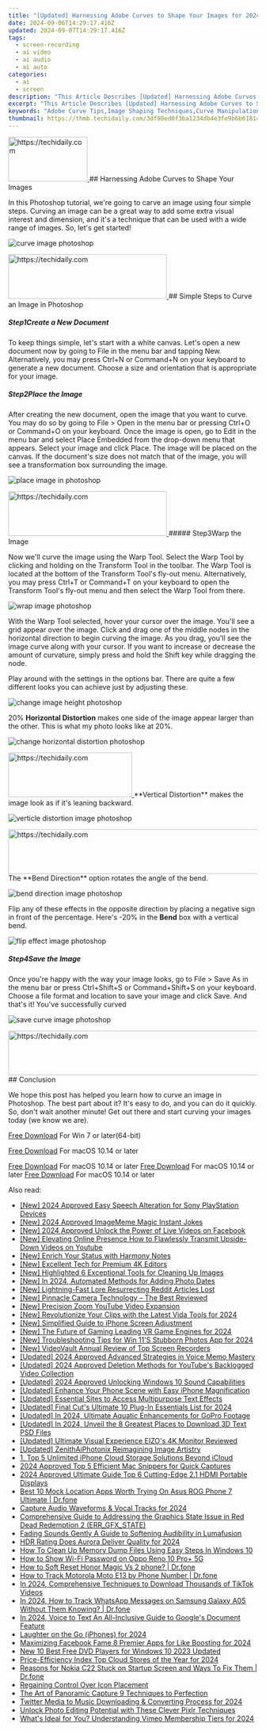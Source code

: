 ```yaml
---
title: "[Updated] Harnessing Adobe Curves to Shape Your Images for 2024"
date: 2024-09-06T14:29:17.416Z
updated: 2024-09-07T14:29:17.416Z
tags: 
  - screen-recording
  - ai video
  - ai audio
  - ai auto
categories: 
  - ai
  - screen
description: "This Article Describes [Updated] Harnessing Adobe Curves to Shape Your Images for 2024"
excerpt: "This Article Describes [Updated] Harnessing Adobe Curves to Shape Your Images for 2024"
keywords: "Adobe Curve Tips,Image Shaping Techniques,Curve Manipulation Basics,Adobe Curves Editing,Creative Curve Usage,Photoshop Curve Effects,Image Adjustment Tools"
thumbnail: https://thmb.techidaily.com/3df80ed0f3ba1234db4e3fe9b6b618140f5c8ecbd00a02e86f21f161aa5eef49.jpg
---
```


<!-- affiliate ads begin -->
<a href="https://aligracehair.sjv.io/c/5597632/2115942/19272" target="_top" id="2115942">
  <img src="//a.impactradius-go.com/display-ad/19272-2115942" border="0" alt="https://techidaily.com" width="160" height="90"/>
</a>
<img height="0" width="0" src="https://aligracehair.sjv.io/i/5597632/2115942/19272" style="position:absolute;visibility:hidden;" border="0" />
<!-- affiliate ads end -->
## Harnessing Adobe Curves to Shape Your Images

In this Photoshop tutorial, we're going to carve an image using four simple steps. Curving an image can be a great way to add some extra visual interest and dimension, and it's a technique that can be used with a wide range of images. So, let's get started!

![curve image photoshop](https://images.wondershare.com/filmora/article-images/2022/09/curve-image-photoshop.jpg)

<!-- affiliate ads begin -->
<a href="https://aligracehair.sjv.io/c/5597632/2115917/19272" target="_top" id="2115917">
  <img src="//a.impactradius-go.com/display-ad/19272-2115917" border="0" alt="https://techidaily.com" width="320" height="90"/>
</a>
<img height="0" width="0" src="https://aligracehair.sjv.io/i/5597632/2115917/19272" style="position:absolute;visibility:hidden;" border="0" />
<!-- affiliate ads end -->
## Simple Steps to Curve an Image in Photoshop

##### Step1Create a New Document

To keep things simple, let's start with a white canvas. Let's open a new document now by going to File in the menu bar and tapping New. Alternatively, you may press Ctrl+N or Command+N on your keyboard to generate a new document. Choose a size and orientation that is appropriate for your image.

##### Step2Place the Image

After creating the new document, open the image that you want to curve. You may do so by going to File > Open in the menu bar or pressing Ctrl+O or Command+O on your keyboard. Once the image is open, go to Edit in the menu bar and select Place Embedded from the drop-down menu that appears. Select your image and click Place. The image will be placed on the canvas. If the document's size does not match that of the image, you will see a transformation box surrounding the image.

![place image in photoshop](https://images.wondershare.com/filmora/article-images/2022/09/place-image-in-photoshop.jpg)

<!-- affiliate ads begin -->
<a href="https://aligracehair.sjv.io/c/5597632/2135401/19272" target="_top" id="2135401">
  <img src="//a.impactradius-go.com/display-ad/19272-2135401" border="0" alt="https://techidaily.com" width="320" height="90"/>
</a>
<img height="0" width="0" src="https://aligracehair.sjv.io/i/5597632/2135401/19272" style="position:absolute;visibility:hidden;" border="0" />
<!-- affiliate ads end -->
##### Step3Warp the Image

Now we'll curve the image using the Warp Tool. Select the Warp Tool by clicking and holding on the Transform Tool in the toolbar. The Warp Tool is located at the bottom of the Transform Tool's fly-out menu. Alternatively, you may press Ctrl+T or Command+T on your keyboard to open the Transform Tool's fly-out menu and then select the Warp Tool from there.

![wrap image photoshop](https://images.wondershare.com/filmora/article-images/2022/09/wrap-image-photoshop.jpg)

With the Warp Tool selected, hover your cursor over the image. You'll see a grid appear over the image. Click and drag one of the middle nodes in the horizontal direction to begin curving the image. As you drag, you'll see the image curve along with your cursor. If you want to increase or decrease the amount of curvature, simply press and hold the Shift key while dragging the node.

Play around with the settings in the options bar. There are quite a few different looks you can achieve just by adjusting these.

![change image height photoshop](https://images.wondershare.com/filmora/article-images/2022/09/change-image-height-photoshop.jpg)

20% **Horizontal Distortion** makes one side of the image appear larger than the other. This is what my photo looks like at 20%.

![change horizontal distortion photoshop](https://images.wondershare.com/filmora/article-images/2022/09/change-horizontal-distortion-photoshop.jpg)

<!-- affiliate ads begin -->
<a href="https://aligracehair.sjv.io/c/5597632/2115944/19272" target="_top" id="2115944">
  <img src="//a.impactradius-go.com/display-ad/19272-2115944" border="0" alt="https://techidaily.com" width="250" height="90"/>
</a>
<img height="0" width="0" src="https://aligracehair.sjv.io/i/5597632/2115944/19272" style="position:absolute;visibility:hidden;" border="0" />
<!-- affiliate ads end -->
**Vertical Distortion** makes the image look as if it's leaning backward.

![verticle distortion image photoshop](https://images.wondershare.com/filmora/article-images/2022/09/verticle-distortion-image-photoshop.jpg)

<!-- affiliate ads begin -->
<a href="https://appsumo.8odi.net/c/5597632/2123727/7443" target="_top" id="2123727">
  <img src="//a.impactradius-go.com/display-ad/7443-2123727" border="0" alt="https://techidaily.com" width="728" height="90"/>
</a>
<img height="0" width="0" src="https://appsumo.8odi.net/i/5597632/2123727/7443" style="position:absolute;visibility:hidden;" border="0" />
<!-- affiliate ads end -->
The **Bend Direction** option rotates the angle of the bend.

![bend direction image photoshop](https://images.wondershare.com/filmora/article-images/2022/09/bend-direction-image-photoshop.jpg)

Flip any of these effects in the opposite direction by placing a negative sign in front of the percentage. Here's -20% in the **Bend** box with a vertical bend.

![flip effect image photoshop](https://images.wondershare.com/filmora/article-images/2022/09/flip-effect-image-photoshop.jpg)

##### Step4Save the Image

Once you're happy with the way your image looks, go to File > Save As in the menu bar or press Ctrl+Shift+S or Command+Shift+S on your keyboard. Choose a file format and location to save your image and click Save. And that's it! You've successfully curved

![save curve image photoshop](https://images.wondershare.com/filmora/article-images/2022/09/save-curve-image-photoshop.jpg)

<!-- affiliate ads begin -->
<a href="https://25home.pxf.io/c/5597632/2123481/16836" target="_top" id="2123481">
  <img src="//a.impactradius-go.com/display-ad/16836-2123481" border="0" alt="https://techidaily.com" width="720" height="90"/>
</a>
<img height="0" width="0" src="https://25home.pxf.io/i/5597632/2123481/16836" style="position:absolute;visibility:hidden;" border="0" />
<!-- affiliate ads end -->
## Conclusion

We hope this post has helped you learn how to curve an image in Photoshop. The best part about it? It's easy to do, and you can do it quickly. So, don't wait another minute! Get out there and start curving your images today (we know we are).

[Free Download](https://tools.techidaily.com/wondershare/filmora/download/) For Win 7 or later(64-bit)

[Free Download](https://tools.techidaily.com/wondershare/filmora/download/) For macOS 10.14 or later

[Free Download](https://tools.techidaily.com/wondershare/filmora/download/) For macOS 10.14 or later [Free Download](https://tools.techidaily.com/wondershare/filmora/download/) For macOS 10.14 or later [Free Download](https://tools.techidaily.com/wondershare/filmora/download/) For macOS 10.14 or later

<ins class="adsbygoogle"
     style="display:block"
     data-ad-format="autorelaxed"
     data-ad-client="ca-pub-7571918770474297"
     data-ad-slot="1223367746"></ins>

<ins class="adsbygoogle"
     style="display:block"
     data-ad-format="autorelaxed"
     data-ad-client="ca-pub-7571918770474297"
     data-ad-slot="1223367746"></ins>



<ins class="adsbygoogle"
     style="display:block"
     data-ad-client="ca-pub-7571918770474297"
     data-ad-slot="8358498916"
     data-ad-format="auto"
     data-full-width-responsive="true"></ins>






<span class="atpl-alsoreadstyle">Also read:</span>
<div><ul>
<li><a href="https://fox-glue.techidaily.com/new-2024-approved-easy-speech-alteration-for-sony-playstation-devices/"><u>[New] 2024 Approved Easy Speech Alteration for Sony PlayStation Devices</u></a></li>
<li><a href="https://fox-glue.techidaily.com/new-2024-approved-imagememe-magic-instant-jokes/"><u>[New] 2024 Approved ImageMeme Magic Instant Jokes</u></a></li>
<li><a href="https://facebook-clips.techidaily.com/new-2024-approved-unlock-the-power-of-live-videos-on-facebook/"><u>[New] 2024 Approved Unlock the Power of Live Videos on Facebook</u></a></li>
<li><a href="https://youtube-clips.techidaily.com/new-elevating-online-presence-how-to-flawlessly-transmit-upside-down-videos-on-youtube/"><u>[New] Elevating Online Presence How to Flawlessly Transmit Upside-Down Videos on Youtube</u></a></li>
<li><a href="https://fox-glue.techidaily.com/new-enrich-your-status-with-harmony-notes/"><u>[New] Enrich Your Status with Harmony Notes</u></a></li>
<li><a href="https://fox-glue.techidaily.com/new-excellent-tech-for-premium-4k-editors/"><u>[New] Excellent Tech for Premium 4K Editors</u></a></li>
<li><a href="https://fox-glue.techidaily.com/new-highlighted-6-exceptional-tools-for-cleaning-up-images/"><u>[New] Highlighted 6 Exceptional Tools for Cleaning Up Images</u></a></li>
<li><a href="https://fox-access.techidaily.com/new-in-2024-automated-methods-for-adding-photo-dates/"><u>[New] In 2024, Automated Methods for Adding Photo Dates</u></a></li>
<li><a href="https://fox-glue.techidaily.com/new-lightning-fast-lore-resurrecting-reddit-articles-lost/"><u>[New] Lightning-Fast Lore Resurrecting Reddit Articles Lost</u></a></li>
<li><a href="https://fox-glue.techidaily.com/new-pinnacle-camera-technology-the-best-reviewed/"><u>[New] Pinnacle Camera Technology – The Best Reviewed</u></a></li>
<li><a href="https://fox-glue.techidaily.com/new-precision-zoom-youtube-video-expansion/"><u>[New] Precision Zoom YouTube Video Expansion</u></a></li>
<li><a href="https://fox-cloud.techidaily.com/new-revolutionize-your-clips-with-the-latest-vida-tools-for-2024/"><u>[New] Revolutionize Your Clips with the Latest Vida Tools for 2024</u></a></li>
<li><a href="https://extra-skills.techidaily.com/new-simplified-guide-to-iphone-screen-adjustment/"><u>[New] Simplified Guide to iPhone Screen Adjustment</u></a></li>
<li><a href="https://fox-glue.techidaily.com/new-the-future-of-gaming-leading-vr-game-engines-for-2024/"><u>[New] The Future of Gaming Leading VR Game Engines for 2024</u></a></li>
<li><a href="https://fox-glue.techidaily.com/new-troubleshooting-tips-for-win-11s-stubborn-photos-app-for-2024/"><u>[New] Troubleshooting Tips for Win 11'S Stubborn Photos App for 2024</u></a></li>
<li><a href="https://visual-screen-recording.techidaily.com/new-videovault-annual-review-of-top-screen-recorders/"><u>[New] VideoVault Annual Review of Top Screen Recorders</u></a></li>
<li><a href="https://fox-glue.techidaily.com/updated-2024-approved-advanced-strategies-in-voice-memo-mastery/"><u>[Updated] 2024 Approved Advanced Strategies in Voice Memo Mastery</u></a></li>
<li><a href="https://youtube-sure.techidaily.com/ed-2024-approved-deletion-methods-for-youtubes-backlogged-video-collection/"><u>[Updated] 2024 Approved Deletion Methods for YouTube's Backlogged Video Collection</u></a></li>
<li><a href="https://fox-glue.techidaily.com/updated-2024-approved-unlocking-windows-10-sound-capabilities/"><u>[Updated] 2024 Approved Unlocking Windows 10 Sound Capabilities</u></a></li>
<li><a href="https://fox-glue.techidaily.com/updated-enhance-your-phone-scene-with-easy-iphone-magnification/"><u>[Updated] Enhance Your Phone Scene with Easy iPhone Magnification</u></a></li>
<li><a href="https://fox-glue.techidaily.com/updated-essential-sites-to-access-multipurpose-text-effects/"><u>[Updated] Essential Sites to Access Multipurpose Text Effects</u></a></li>
<li><a href="https://fox-glue.techidaily.com/updated-final-cuts-ultimate-10-plug-in-essentials-list-for-2024/"><u>[Updated] Final Cut's Ultimate 10 Plug-In Essentials List for 2024</u></a></li>
<li><a href="https://fox-glue.techidaily.com/updated-in-2024-ultimate-aquatic-enhancements-for-gopro-footage/"><u>[Updated] In 2024, Ultimate Aquatic Enhancements for GoPro Footage</u></a></li>
<li><a href="https://fox-glue.techidaily.com/updated-in-2024-unveil-the-8-greatest-places-to-download-3d-text-psd-files/"><u>[Updated] In 2024, Unveil the 8 Greatest Places to Download 3D Text PSD Files</u></a></li>
<li><a href="https://fox-boxes.techidaily.com/updated-ultimate-visual-experience-eizos-4k-monitor-reviewed/"><u>[Updated] Ultimate Visual Experience EIZO's 4K Monitor Reviewed</u></a></li>
<li><a href="https://fox-glue.techidaily.com/updated-zenithaiphotonix-reimagining-image-artistry/"><u>[Updated] ZenithAiPhotonix Reimagining Image Artistry</u></a></li>
<li><a href="https://tech-revival.techidaily.com/1-top-5-unlimited-iphone-cloud-storage-solutions-beyond-icloud/"><u>1. Top 5 Unlimited iPhone Cloud Storage Solutions Beyond iCloud</u></a></li>
<li><a href="https://screen-recording.techidaily.com/2024-approved-top-5-efficient-mac-snippers-for-quick-captures/"><u>2024 Approved Top 5 Efficient Mac Snippers for Quick Captures</u></a></li>
<li><a href="https://article-helps.techidaily.com/2024-approved-ultimate-guide-top-6-cutting-edge-21-hdmi-portable-displays/"><u>2024 Approved Ultimate Guide Top 6 Cutting-Edge 2.1 HDMI Portable Displays</u></a></li>
<li><a href="https://fake-location.techidaily.com/best-10-mock-location-apps-worth-trying-on-asus-rog-phone-7-ultimate-drfone-by-drfone-virtual-android/"><u>Best 10 Mock Location Apps Worth Trying On Asus ROG Phone 7 Ultimate | Dr.fone</u></a></li>
<li><a href="https://video-capture.techidaily.com/capture-audio-waveforms-and-vocal-tracks-for-2024/"><u>Capture Audio Waveforms & Vocal Tracks for 2024</u></a></li>
<li><a href="https://win-able.techidaily.com/comprehensive-guide-to-addressing-the-graphics-state-issue-in-red-dead-redemption-2-errgfxstate/"><u>Comprehensive Guide to Addressing the Graphics State Issue in Red Dead Redemption 2 (ERR_GFX_STATE)</u></a></li>
<li><a href="https://fox-glue.techidaily.com/fading-sounds-gently-a-guide-to-softening-audibility-in-lumafusion/"><u>Fading Sounds Gently A Guide to Softening Audibility in Lumafusion</u></a></li>
<li><a href="https://fox-glue.techidaily.com/hdr-rating-does-aurora-deliver-quality-for-2024/"><u>HDR Rating Does Aurora Deliver Quality for 2024</u></a></li>
<li><a href="https://win-forum.techidaily.com/how-to-clean-up-memory-dump-files-using-easy-steps-in-windows-10/"><u>How To Clean Up Memory Dump Files Using Easy Steps In Windows 10</u></a></li>
<li><a href="https://easy-unlock-android.techidaily.com/how-to-show-wi-fi-password-on-oppo-reno-10-proplus-5g-by-drfone-android/"><u>How to Show Wi-Fi Password on Oppo Reno 10 Pro+ 5G</u></a></li>
<li><a href="https://techidaily.com/how-to-soft-reset-honor-magic-vs-2-phone-drfone-by-drfone-reset-android-reset-android/"><u>How to Soft Reset Honor Magic Vs 2 phone? | Dr.fone</u></a></li>
<li><a href="https://android-location-track.techidaily.com/how-to-track-motorola-moto-e13-by-phone-number-drfone-by-drfone-virtual-android/"><u>How to Track Motorola Moto E13 by Phone Number | Dr.fone</u></a></li>
<li><a href="https://fox-glue.techidaily.com/in-2024-comprehensive-techniques-to-download-thousands-of-tiktok-videos/"><u>In 2024, Comprehensive Techniques to Download Thousands of TikTok Videos</u></a></li>
<li><a href="https://android-location-track.techidaily.com/in-2024-how-to-track-whatsapp-messages-on-samsung-galaxy-a05-without-them-knowing-drfone-by-drfone-virtual-android/"><u>In 2024, How to Track WhatsApp Messages on Samsung Galaxy A05 Without Them Knowing? | Dr.fone</u></a></li>
<li><a href="https://fox-glue.techidaily.com/in-2024-voice-to-text-an-all-inclusive-guide-to-googles-document-feature/"><u>In 2024, Voice to Text An All-Inclusive Guide to Google's Document Feature</u></a></li>
<li><a href="https://fox-glue.techidaily.com/laughter-on-the-go-iphones-for-2024/"><u>Laughter on the Go (iPhones) for 2024</u></a></li>
<li><a href="https://facebook-video-recording.techidaily.com/maximizing-facebook-fame-8-premier-apps-for-like-boosting-for-2024/"><u>Maximizing Facebook Fame 8 Premier Apps for Like Boosting for 2024</u></a></li>
<li><a href="https://smart-video-creator.techidaily.com/new-10-best-free-dvd-players-for-windows-10-2023-updated/"><u>New 10 Best Free DVD Players for Windows 10 2023 Updated</u></a></li>
<li><a href="https://fox-glue.techidaily.com/price-efficiency-index-top-cloud-stores-of-the-year-for-2024/"><u>Price-Efficiency Index Top Cloud Stores of the Year for 2024</u></a></li>
<li><a href="https://fix-guide.techidaily.com/reasons-for-nokia-c22-stuck-on-startup-screen-and-ways-to-fix-them-drfone-by-drfone-fix-android-problems-fix-android-problems/"><u>Reasons for Nokia C22 Stuck on Startup Screen and Ways To Fix Them | Dr.fone</u></a></li>
<li><a href="https://win11.techidaily.com/regaining-control-over-icon-placement/"><u>Regaining Control Over Icon Placement</u></a></li>
<li><a href="https://fox-glue.techidaily.com/the-art-of-panoramic-capture-9-techniques-to-perfection/"><u>The Art of Panoramic Capture 9 Techniques to Perfection</u></a></li>
<li><a href="https://fox-glue.techidaily.com/twitter-media-to-music-downloading-and-converting-process-for-2024/"><u>Twitter Media to Music Downloading & Converting Process for 2024</u></a></li>
<li><a href="https://extra-hints.techidaily.com/unlock-photo-editing-potential-with-these-clever-pixlr-techniques/"><u>Unlock Photo Editing Potential with These Clever Pixlr Techniques</u></a></li>
<li><a href="https://vimeo-videos.techidaily.com/whats-ideal-for-you-understanding-vimeo-membership-tiers-for-2024/"><u>What's Ideal for You? Understanding Vimeo Membership Tiers for 2024</u></a></li>
</ul></div>
